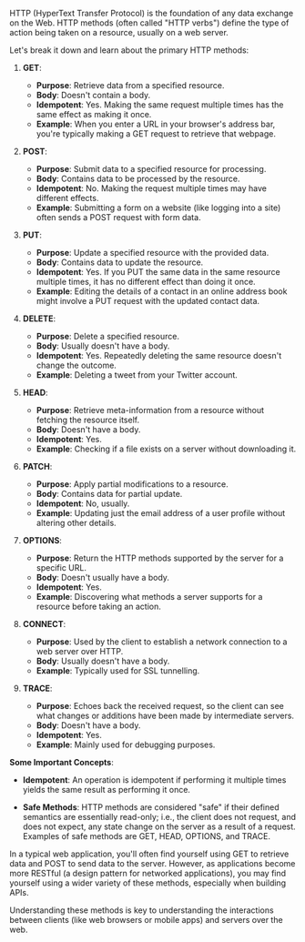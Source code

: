 HTTP (HyperText Transfer Protocol) is the foundation of any data exchange on the Web. HTTP methods (often called "HTTP verbs") define the type of action being taken on a resource, usually on a web server.

Let's break it down and learn about the primary HTTP methods:

1. **GET**: 
    * **Purpose**: Retrieve data from a specified resource.
    * **Body**: Doesn't contain a body.
    * **Idempotent**: Yes. Making the same request multiple times has the same effect as making it once.
    * **Example**: When you enter a URL in your browser's address bar, you're typically making a GET request to retrieve that webpage.

2. **POST**: 
    * **Purpose**: Submit data to a specified resource for processing.
    * **Body**: Contains data to be processed by the resource.
    * **Idempotent**: No. Making the request multiple times may have different effects.
    * **Example**: Submitting a form on a website (like logging into a site) often sends a POST request with form data.

3. **PUT**:
    * **Purpose**: Update a specified resource with the provided data.
    * **Body**: Contains data to update the resource.
    * **Idempotent**: Yes. If you PUT the same data in the same resource multiple times, it has no different effect than doing it once.
    * **Example**: Editing the details of a contact in an online address book might involve a PUT request with the updated contact data.

4. **DELETE**:
    * **Purpose**: Delete a specified resource.
    * **Body**: Usually doesn't have a body.
    * **Idempotent**: Yes. Repeatedly deleting the same resource doesn't change the outcome.
    * **Example**: Deleting a tweet from your Twitter account.

5. **HEAD**:
    * **Purpose**: Retrieve meta-information from a resource without fetching the resource itself.
    * **Body**: Doesn't have a body.
    * **Idempotent**: Yes.
    * **Example**: Checking if a file exists on a server without downloading it.

6. **PATCH**:
    * **Purpose**: Apply partial modifications to a resource.
    * **Body**: Contains data for partial update.
    * **Idempotent**: No, usually.
    * **Example**: Updating just the email address of a user profile without altering other details.

7. **OPTIONS**:
    * **Purpose**: Return the HTTP methods supported by the server for a specific URL.
    * **Body**: Doesn't usually have a body.
    * **Idempotent**: Yes.
    * **Example**: Discovering what methods a server supports for a resource before taking an action.

8. **CONNECT**:
    * **Purpose**: Used by the client to establish a network connection to a web server over HTTP.
    * **Body**: Usually doesn't have a body.
    * **Example**: Typically used for SSL tunnelling.

9. **TRACE**:
    * **Purpose**: Echoes back the received request, so the client can see what changes or additions have been made by intermediate servers.
    * **Body**: Doesn't have a body.
    * **Idempotent**: Yes.
    * **Example**: Mainly used for debugging purposes.

**Some Important Concepts**:

- **Idempotent**: An operation is idempotent if performing it multiple times yields the same result as performing it once.

- **Safe Methods**: HTTP methods are considered "safe" if their defined semantics are essentially read-only; i.e., the client does not request, and does not expect, any state change on the server as a result of a request. Examples of safe methods are GET, HEAD, OPTIONS, and TRACE.

In a typical web application, you'll often find yourself using GET to retrieve data and POST to send data to the server. However, as applications become more RESTful (a design pattern for networked applications), you may find yourself using a wider variety of these methods, especially when building APIs.

Understanding these methods is key to understanding the interactions between clients (like web browsers or mobile apps) and servers over the web.

